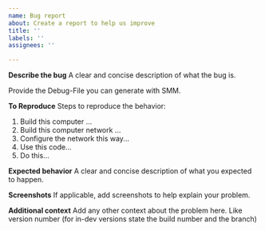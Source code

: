 ```yaml
---
name: Bug report
about: Create a report to help us improve
title: ''
labels: ''
assignees: ''

---
```


**Describe the bug**
A clear and concise description of what the bug is.

Provide the Debug-File you can generate with SMM.

**To Reproduce**
Steps to reproduce the behavior:
1. Build this computer ...
2. Build this computer network ...
3. Configure the network this way...
4. Use this code...
5. Do this...

**Expected behavior**
A clear and concise description of what you expected to happen.

**Screenshots**
If applicable, add screenshots to help explain your problem.

**Additional context**
Add any other context about the problem here.
Like version number (for in-dev versions state the build number and the branch)
